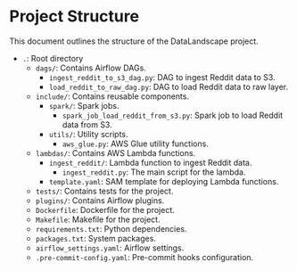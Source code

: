 # Project Structure

This document outlines the structure of the DataLandscape project.

*   `.`: Root directory
    *   `dags/`: Contains Airflow DAGs.
        *   `ingest_reddit_to_s3_dag.py`: DAG to ingest Reddit data to S3.
        *   `load_reddit_to_raw_dag.py`: DAG to load Reddit data to raw layer.
    *   `include/`: Contains reusable components.
        *   `spark/`: Spark jobs.
            *   `spark_job_load_reddit_from_s3.py`: Spark job to load Reddit data from S3.
        *   `utils/`: Utility scripts.
            *   `aws_glue.py`: AWS Glue utility functions.
    *   `lambdas/`: Contains AWS Lambda functions.
        *   `ingest_reddit/`: Lambda function to ingest Reddit data.
            *   `ingest_reddit.py`: The main script for the lambda.
        *   `template.yaml`: SAM template for deploying Lambda functions.
    *   `tests/`: Contains tests for the project.
    *   `plugins/`: Contains Airflow plugins.
    *   `Dockerfile`: Dockerfile for the project.
    *   `Makefile`: Makefile for the project.
    *   `requirements.txt`: Python dependencies.
    *   `packages.txt`: System packages.
    *   `airflow_settings.yaml`: Airflow settings.
    *   `.pre-commit-config.yaml`: Pre-commit hooks configuration.
